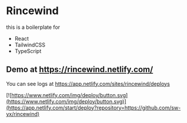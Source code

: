 # Rincewind

this is a boilerplate for

- React
- TailwindCSS
- TypeScript

## Demo at https://rincewind.netlify.com/

You can see logs at https://app.netlify.com/sites/rincewind/deploys

[![https://www.netlify.com/img/deploy/button.svg](https://www.netlify.com/img/deploy/button.svg)](https://app.netlify.com/start/deploy?repository=https://github.com/sw-yx/rincewind)